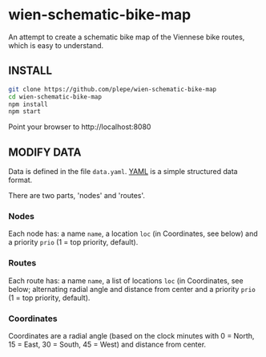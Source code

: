 # wien-schematic-bike-map
An attempt to create a schematic bike map of the Viennese bike routes, which is easy to understand.

## INSTALL
```sh
git clone https://github.com/plepe/wien-schematic-bike-map
cd wien-schematic-bike-map
npm install
npm start
```

Point your browser to http://localhost:8080

## MODIFY DATA
Data is defined in the file `data.yaml`. [YAML](https://en.wikipedia.org/wiki/YAML) is a simple structured data format.

There are two parts, 'nodes' and 'routes'.

### Nodes
Each node has: a name `name`, a location `loc` (in Coordinates, see below) and a priority `prio` (1 = top priority, default).

### Routes
Each route has: a name `name`, a list of locations `loc` (in Coordinates, see below; alternating radial angle and distance from center and a priority `prio` (1 = top priority, default).

### Coordinates
Coordinates are a radial angle (based on the clock minutes with 0 = North, 15 = East, 30 = South, 45 = West) and distance from center.
